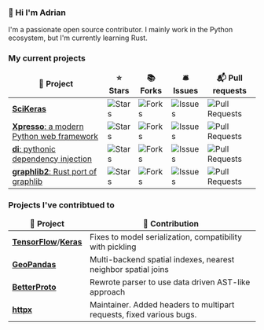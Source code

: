 ### 👋 Hi I'm Adrian

I'm a passionate open source contributor.
I mainly work in the Python ecosystem, but I'm currently learning Rust.


<h3>My current projects</h3>
<table>
  <thead align="center">
    <tr border: none;>
      <td><b>🎁 Project</b></td>
      <td><b>⭐ Stars</b></td>
      <td><b>📚 Forks</b></td>
      <td><b>🛎 Issues</b></td>
      <td><b>📬 Pull requests</b></td>
    </tr>
  </thead>
  <tbody>
    <tr>
      <td><a href="https://github.com/adriangb/scikeras"><b>SciKeras</b></a></td>
      <td><img alt="Stars" src="https://img.shields.io/github/stars/adriangb/scikeras?style=flat-square&labelColor=343b41"/></td>
      <td><img alt="Forks" src="https://img.shields.io/github/forks/adriangb/scikeras?style=flat-square&labelColor=343b41"/></td>
      <td><img alt="Issues" src="https://img.shields.io/github/issues/adriangb/scikeras?style=flat-square&labelColor=343b41"/></td>
      <td><img alt="Pull Requests" src="https://img.shields.io/github/issues-pr/adriangb/scikeras?style=flat-square&labelColor=343b41"/></td>
   </tr>
   <tr>
      <td><a href="https://github.com/adriangb/xpresso"><b>Xpresso</b>: a modern Python web framework</a></td>
      <td><img alt="Stars" src="https://img.shields.io/github/stars/adriangb/xpresso?style=flat-square&labelColor=343b41"/></td>
      <td><img alt="Forks" src="https://img.shields.io/github/forks/adriangb/xpresso?style=flat-square&labelColor=343b41"/></td>
      <td><img alt="Issues" src="https://img.shields.io/github/issues/adriangb/xpresso?style=flat-square&labelColor=343b41"/></td>
      <td><img alt="Pull Requests" src="https://img.shields.io/github/issues-pr/adriangb/xpresso?style=flat-square&labelColor=343b41"/></td>
    </tr>
    <tr>
      <td><a href="https://github.com/adriangb/di"><b>di</b>: pythonic dependency injection</a></td>
      <td><img alt="Stars" src="https://img.shields.io/github/stars/adriangb/di?style=flat-square&labelColor=343b41"/></td>
      <td><img alt="Forks" src="https://img.shields.io/github/forks/adriangb/di?style=flat-square&labelColor=343b41"/></td>
      <td><img alt="Issues" src="https://img.shields.io/github/issues/adriangb/di?style=flat-square&labelColor=343b41"/></td>
      <td><img alt="Pull Requests" src="https://img.shields.io/github/issues-pr/adriangb/di?style=flat-square&labelColor=343b41"/></td>
    </tr>
    <tr>
      <td><a href="https://github.com/adriangb/graphlib2"><b>graphlib2</b>: Rust port of graphlib</a></td>
      <td><img alt="Stars" src="https://img.shields.io/github/stars/adriangb/graphlib2?style=flat-square&labelColor=343b41"/></td>
      <td><img alt="Forks" src="https://img.shields.io/github/forks/adriangb/graphlib2?style=flat-square&labelColor=343b41"/></td>
      <td><img alt="Issues" src="https://img.shields.io/github/issues/adriangb/graphlib2?style=flat-square&labelColor=343b41"/></td>
      <td><img alt="Pull Requests" src="https://img.shields.io/github/issues-pr/adriangb/graphlib2?style=flat-square&labelColor=343b41"/></td>
    </tr>
  </tbody>
</table>

<h3>Projects I've contribtued to</h3>
<table>
  <thead align="center">
    <tr border: none;>
      <td><b>🎁 Project</b></td>
      <td><b>📄 Contribution</b></td>
    </tr>
  </thead>
  <tbody>
    <tr>
      <td><a href="https://github.com/tensorflow/tensorflow/issues?q=author%3Aadriangb"><b>TensorFlow</b></a>/<a href="https://github.com/keras-team/keras/issues?q=author%3Aadriangb"><b>Keras</b></a></td>
      <td>Fixes to model serialization, compatibility with pickling</td>
    </tr>
    <tr>
      <td><a href="https://github.com/geopandas/geopandas/issues?q=author%3Aadriangb"><b>GeoPandas</b></a></td>
      <td>Multi-backend spatial indexes, nearest neighbor spatial joins</td>
    </tr>
    <tr>
      <td><a href="https://github.com/danielgtaylor/python-betterproto/issues?q=author%3Aadriangb"><b>BetterProto</b></a></td>
      <td>Rewrote parser to use data driven AST-like approach</td>
    </tr>
    <tr>
      <td><a href="https://github.com/encode/httpx/issues?q=author%3Aadriangb"><b>httpx</b></a></td>
      <td>Maintainer. Added headers to multipart requests, fixed various bugs.</td>
    </tr>
  </tbody>
</table>

[LinkedIn]: https://www.linkedin.com/in/adrian-garcia-badaracco/
